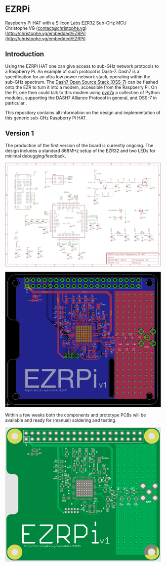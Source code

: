 # EZRPi
Raspberry Pi HAT with a Silicon Labs EZR32 Sub-GHz MCU  
Christophe VG (<contact@christophe.vg>)  
[http://christophe.vg/embedded/EZRPi](http://christophe.vg/embedded/EZRPi)

## Introduction

Using the EZRPi HAT one can give access to sub-GHz network protocols to a Raspberry Pi. An example of such protocol is Dash-7. Dash7 is a specification for an ultra low power network stack, operating within the sub-GHz spectrum. The [Dash7 Open Source Stack (OSS-7)](https://github.com/MOSAIC-LoPoW/dash7-ap-open-source-stack) can be flashed onto the EZR to turn it into a modem, accessible from the Raspberry Pi. On the Pi, one then could talk to this modem using [pyd7a](https://github.com/MOSAIC-LoPoW/pyd7a) a collection of Python modules, supporting the DASH7 Alliance Protocol in general, and OSS-7 in particular..

This repository contains all information on the design and implementation of this generic sub-GHz Raspberry Pi HAT.

## Version 1

The production of the first version of the board is currently ongoing. The design includes a standard 868MHz setup of the EZR32 and two LEDs for minimal debugging/feedback.

![Schematic v1](assets/schematic-v1.png)

![Board v1](assets/board-v1.png)

Within a few weeks both the components and prototype PCBs will be available and ready for (manual) soldering and testing.

![EuroCircuits Board v1](assets/ec-v1.png)
